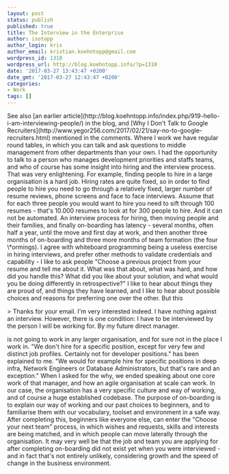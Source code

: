 ```yaml
---
layout: post
status: publish
published: true
title: The Interview in the Enterprise
author: isotopp
author_login: kris
author_email: kristian.koehntopp@gmail.com
wordpress_id: 1310
wordpress_url: http://blog.koehntopp.info/?p=1310
date: '2017-03-27 13:43:47 +0200'
date_gmt: '2017-03-27 12:43:47 +0200'
categories:
- Work
tags: []
---
```

<p>See also [an earlier article](http://blog.koehntopp.info/index.php/919-hello-i-am-interviewing-people/) in the blog, and [Why I Don't Talk to Google Recruiters](http://www.yegor256.com/2017/02/21/say-no-to-google-recruiters.html) mentioned in the comments. Where I work we have regular round tables, in which you can talk and ask questions to middle management&nbsp;from other departments than your own. I had the opportunity to talk to a person who manages development priorities and staffs teams, and who of course has some insight into hiring and the interview process. That was very enlightening. For example, finding people to hire in a large organisation is a hard job.&nbsp;Hiring rates are quite fixed, so in order to find people to hire you need to go through a relatively fixed, larger number of resume reviews, phone screens and face to face interviews. Assume that for each three people you would want to hire you need to sift through 100 resumes - that's 10.000 resumes to look at for 300 people to hire. And it can not be automated. <!--more--> An interview process for hiring, then moving people and their families, and finally on-boarding has latency - several months, often half a year, until the move and first day at work, and then another three months of on-boarding and three more months of team formation (the four \*ormings). I agree with whiteboard programming being a useless exercise in hiring interviews, and prefer other methods to validate credentials and capability - I like to ask people "Choose a previous project from your resume and tell me about it. What was that about, what was hard, and how did you handle this? What did you like about your solution, and what would you be doing differently in retrospective?" I like to hear about things they are proud of, and things they have learned, and I like to hear about possible choices and reasons for preferring one over the other. But this</p>
<p>> Thanks for your email. I'm very interested indeed. I have nothing against an interview. However, there is one condition: I have to be interviewed by the person I will be working for. By my future direct manager.</p>
<p> is not going to work in any larger organisation, and for sure not in the place I work in. "We don't hire for a specific position, except for very few and distinct&nbsp;job profiles. Certainly not for developer positions." has been explained to me. "We would for example hire for specific positions in deep infra, Network Engineers or Database Administrators, but that's rare and an exception." When I asked for the why, we ended speaking about one&nbsp;core work of that manager, and how an agile organisation at scale can work. In our case, the organisation has a very specific culture and way of working, and of course a huge established codebase. The purpose of on-boarding is to explain our way of working and our past choices to beginners, and to familiarise them with our vocabulary, toolset and environment in a safe way. After completing this,&nbsp;beginners like everyone else, can enter the "Choose your next team" process, in which wishes and requests, skills and interests are being matched, and in which people can move laterally through the organisation. It may very well be that the job and team you are applying for after completing on-boarding did not exist yet when you were interviewed - and in fact that's not entirely unlikely, considering growth and the speed of change in the business environment. &nbsp;</p>
